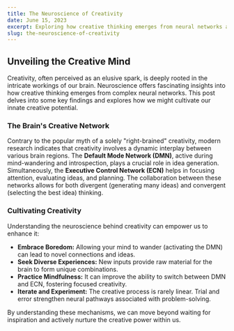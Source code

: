 ```yaml
---
title: The Neuroscience of Creativity
date: June 15, 2023
excerpt: Exploring how creative thinking emerges from neural networks and how we can cultivate it through specific practices and environmental factors.
slug: the-neuroscience-of-creativity
---
```




## Unveiling the Creative Mind

Creativity, often perceived as an elusive spark, is deeply rooted in the intricate workings of our brain. Neuroscience offers fascinating insights into how creative thinking emerges from complex neural networks. This post delves into some key findings and explores how we might cultivate our innate creative potential.

### The Brain's Creative Network

Contrary to the popular myth of a solely "right-brained" creativity, modern research indicates that creativity involves a dynamic interplay between various brain regions. The **Default Mode Network (DMN)**, active during mind-wandering and introspection, plays a crucial role in idea generation. Simultaneously, the **Executive Control Network (ECN)** helps in focusing attention, evaluating ideas, and planning. The collaboration between these networks allows for both divergent (generating many ideas) and convergent (selecting the best idea) thinking.

### Cultivating Creativity

Understanding the neuroscience behind creativity can empower us to enhance it:

*   **Embrace Boredom:** Allowing your mind to wander (activating the DMN) can lead to novel connections and ideas.
*   **Seek Diverse Experiences:** New inputs provide raw material for the brain to form unique combinations.
*   **Practice Mindfulness:** It can improve the ability to switch between DMN and ECN, fostering focused creativity.
*   **Iterate and Experiment:** The creative process is rarely linear. Trial and error strengthen neural pathways associated with problem-solving.

By understanding these mechanisms, we can move beyond waiting for inspiration and actively nurture the creative power within us.
